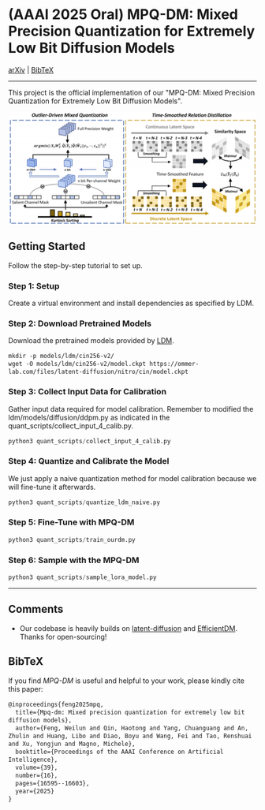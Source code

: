 # (AAAI 2025 Oral) MPQ-DM: Mixed Precision Quantization for Extremely Low Bit Diffusion Models

[arXiv](https://arxiv.org/abs/2412.11549) | [BibTeX](#bibtex)

------

This project is the official implementation of our "MPQ-DM: Mixed Precision Quantization for Extremely Low Bit Diffusion Models".

![framework](imgs\framework.png)

## Getting Started

Follow the step-by-step tutorial to set up.

### Step 1: Setup

Create a virtual environment and install dependencies as specified by LDM.

### Step 2: Download Pretrained Models

Download the pretrained models provided by [LDM](https://github.com/CompVis/latent-diffusion).

```shell
mkdir -p models/ldm/cin256-v2/
wget -O models/ldm/cin256-v2/model.ckpt https://ommer-lab.com/files/latent-diffusion/nitro/cin/model.ckpt
```

### Step 3: Collect Input Data for Calibration

Gather input data required for model calibration. Remember to modified the ldm/models/diffusion/ddpm.py as indicated in the quant_scripts/collect_input_4_calib.py.

```python
python3 quant_scripts/collect_input_4_calib.py
```

### Step 4: Quantize and Calibrate the Model

We just apply a naive quantization method for model calibration because we will fine-tune it afterwards.

```python
python3 quant_scripts/quantize_ldm_naive.py
```

### Step 5: Fine-Tune with MPQ-DM

```python
python3 quant_scripts/train_ourdm.py
```

### Step 6: Sample with the MPQ-DM

```python
python3 quant_scripts/sample_lora_model.py
```

------

## Comments

- Our codebase is heavily builds on [latent-diffusion](https://github.com/CompVis/latent-diffusion) and [EfficientDM](https://github.com/ThisisBillhe/EfficientDM). Thanks for open-sourcing!

## BibTeX

If you find *MPQ-DM* is useful and helpful to your work, please kindly cite this paper:

```
@inproceedings{feng2025mpq,
  title={Mpq-dm: Mixed precision quantization for extremely low bit diffusion models},
  author={Feng, Weilun and Qin, Haotong and Yang, Chuanguang and An, Zhulin and Huang, Libo and Diao, Boyu and Wang, Fei and Tao, Renshuai and Xu, Yongjun and Magno, Michele},
  booktitle={Proceedings of the AAAI Conference on Artificial Intelligence},
  volume={39},
  number={16},
  pages={16595--16603},
  year={2025}
}
```
